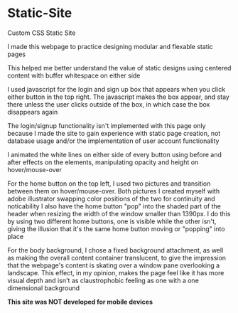 # Static-Site
Custom CSS Static Site

I made this webpage to practice designing modular and flexable static pages

This helped me better understand the value of static designs using centered content with buffer whitespace on either side

I used javascript for the login and sign up box that appears when you click either button in the top right. The javascript makes the box appear, and stay there unless the user clicks outside of the box, in which case the box disappears again

The login/signup functionality isn't implemented with this page only because I made the site to gain experience with static page creation, not database usage and/or the implementation of user account functionality

I animated the white lines on either side of every button using before and after effects on the elements, manipulating opacity and height on hover/mouse-over

For the home button on the top left, I used two pictures and transition between them on hover/mouse-over. Both pictures I created myself with adobe illustrator swapping color positions of the two for continuity and noticability
I also have the home button "pop" into the shaded part of the header when resizing the width of the window smaller than 1390px. I do this by using two different home buttons, one is visible while the other isn't, giving the illusion that it's the same home button moving or "popping" into place

For the body background, I chose a fixed background attachment, as well as making the overall content container translucent, to give the impression that the webpage's content is skating over a window pane overlooking a landscape. This effect, in my opinion, makes the page feel like it has more visual depth and isn't as claustrophobic feeling as one with a one dimensional background

**This site was NOT developed for mobile devices**
